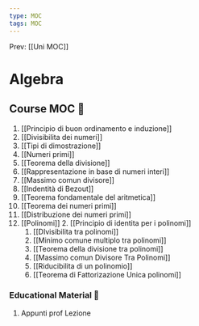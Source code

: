```yaml
---
type: MOC 
tags: MOC 
---
```


Prev: [[Uni MOC]]

# Algebra

## Course MOC  📒
1. [[Principio di buon ordinamento e induzione]]
2. [[Divisibilita dei numeri]]
3. [[Tipi di dimostrazione]]
4. [[Numeri primi]]
5. [[Teorema della divisione]]
6. [[Rappresentazione in base di numeri interi]]
7. [[Massimo comun divisore]]
8. [[Indentità di Bezout]]
9. [[Teorema fondamentale del aritmetica]]
10. [[Teorema dei numeri primi]]
11. [[Distribuzione dei numeri primi]]
12. [[Polinomi]]
	2. [[Principio di identita per i polinomi]]
	1. [[DIvisibilita tra polinomi]]
	3. [[Minimo comune multiplo tra polinomi]]
	4. [[Teorema della divisione tra polinomi]]
	5. [[Massimo comun Divisore Tra Polinomi]]
	6. [[Riducibilita di un polinomio]]
	7. [[Teorema di Fattorizazione Unica polinomi]]



### Educational Material 🧱
1. Appunti prof Lezione
